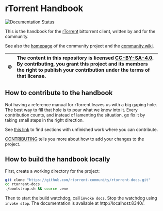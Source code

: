 # rTorrent Handbook

[![Documentation Status](https://readthedocs.org/projects/rtorrent-docs/badge/?version=latest)](http://rtorrent-docs.readthedocs.io/en/latest/?badge=latest)

This is the handbook for the [rTorrent](https://github.com/rakshasa/rtorrent/wiki)
bittorrent client, written by and for the community.

See also the [homepage](https://rtorrent-community.github.io/) of the community project
and the [community wiki](https://github.com/rtorrent-community/rtorrent-community.github.io/wiki).

:copyright: | The content in this repository is licensed [CC-BY-SA-4.0](https://creativecommons.org/licenses/by-sa/4.0/). By contributing, you grant this project and its members the right to publish your contribution under the terms of that license.
---: | :---


## How to contribute to the handbook

Not having a reference manual for rTorrent leaves us with a big gaping hole.
The best way to fill that hole is to pour what we know into it.
Every contribution counts, and instead of lamenting the situation,
go fix it by taking small steps in the right direction.

See [this link](http://rtorrent-docs.readthedocs.io/en/latest/search.html?q=todo)
to find sections with unfinished work where you can contribute.

[CONTRIBUTING](https://github.com/rtorrent-community/rtorrent-docs/blob/master/CONTRIBUTING.rst#contributing-guidelines)
tells you more about how to add your changes to the project.


## How to build the handbook locally

First, create a working directory for the project:

```sh
git clone "https://github.com/rtorrent-community/rtorrent-docs.git"
cd rtorrent-docs
./bootstrap.sh && source .env
```

Then to start the build watchdog, call ``invoke docs``.
Stop the watchdog using ``invoke stop``.
The documentation is available at http://localhost:8340/.
